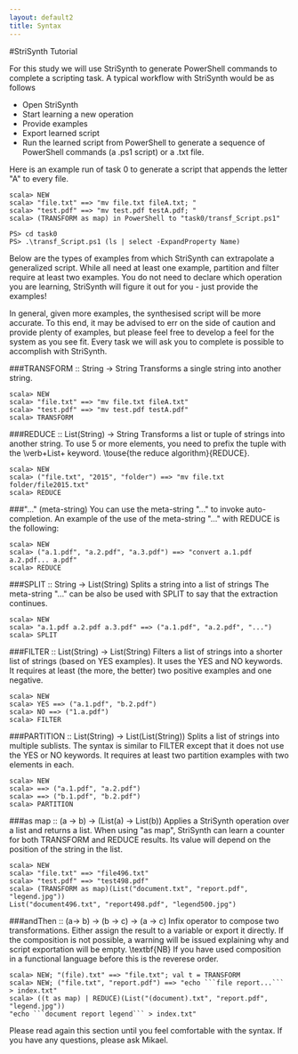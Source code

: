 ```yaml
---
layout: default2
title: Syntax
---
```


#StriSynth Tutorial

For this study we will use StriSynth to generate PowerShell commands to complete a scripting task.
A typical workflow with StriSynth would be as follows

- Open StriSynth 
- Start learning a new operation 
- Provide examples 
- Export learned script
- Run the learned script from PowerShell to generate a sequence of PowerShell commands (a .ps1 script) or a .txt file.


Here is an example run of task 0 to generate a script that appends the letter "A" to every file.

```
scala> NEW 
scala> "file.txt" ==> "mv file.txt fileA.txt; "
scala> "test.pdf" ==> "mv test.pdf testA.pdf; "
scala> (TRANSFORM as map) in PowerShell to "task0/transf_Script.ps1"

PS> cd task0
PS> .\transf_Script.ps1 (ls | select -ExpandProperty Name)
```

Below are the types of examples from which StriSynth can extrapolate a generalized script. 
While all need at least one example, partition and filter require at least two examples.
You do not need to declare which operation you are learning, StriSynth will figure it out for you - just provide the examples!

In general, given more examples, the synthesised script will be more accurate.
To this end, it may be advised to err on the side of caution and provide plenty of examples, but please feel free to develop a feel for the system as you see fit. 
Every task we will ask you to complete is possible to accomplish with StriSynth. 

###TRANSFORM :: String -> String
Transforms a single string into another string.

```
scala> NEW 
scala> "file.txt" ==> "mv file.txt fileA.txt"
scala> "test.pdf" ==> "mv test.pdf testA.pdf"
scala> TRANSFORM
```

###REDUCE :: List(String) -> String 
Transforms a list or tuple of strings into another string.  To use 5 or more elements, you need to prefix the tuple with the \verb+List+ keyword.  \touse{the reduce algorithm}{REDUCE}.

```
scala> NEW 
scala> ("file.txt", "2015", "folder") ==> "mv file.txt folder/file2015.txt"
scala> REDUCE
```

###"..." (meta-string)
You can use the meta-string "..." to invoke auto-completion. An example of the use of the meta-string "..." with REDUCE is the following:

```
scala> NEW 
scala> ("a.1.pdf", "a.2.pdf", "a.3.pdf") ==> "convert a.1.pdf a.2.pdf... a.pdf"
scala> REDUCE
```

###SPLIT :: String -> List(String)
Splits a string into a list of strings  The meta-string "..." can be also be used with SPLIT to say that the extraction continues. 

```
scala> NEW 
scala> "a.1.pdf a.2.pdf a.3.pdf" ==> ("a.1.pdf", "a.2.pdf", "...")
scala> SPLIT
```

###FILTER :: List(String) -> List(String)
Filters a list of strings into a shorter list of strings (based on YES examples). It uses the YES and NO keywords. It requires at least (the more, the better) two positive examples and one negative.

```
scala> NEW 
scala> YES ==> ("a.1.pdf", "b.2.pdf")
scala> NO ==> ("1.a.pdf")
scala> FILTER
```

###PARTITION :: List(String) -> List(List(String))
Splits a list of strings into multiple sublists. The syntax is similar to FILTER except that it does not use the YES or NO keywords. It requires at least two partition examples with two elements in each.

```
scala> NEW 
scala> ==> ("a.1.pdf", "a.2.pdf")
scala> ==> ("b.1.pdf", "b.2.pdf")
scala> PARTITION
```

###as map :: (a -> b) -> (List(a) -> List(b))
Applies a StriSynth operation over a list and returns a list. When using "as map", StriSynth can learn a counter for both TRANSFORM and REDUCE results. Its value will depend on the position of the string in the list.

```
scala> NEW 
scala> "file.txt" ==> "file496.txt"
scala> "test.pdf" ==> "test498.pdf"
scala> (TRANSFORM as map)(List("document.txt", "report.pdf", "legend.jpg"))
List("document496.txt", "report498.pdf", "legend500.jpg")
```

###andThen :: (a-> b) -> (b -> c) -> (a -> c)
Infix operator to compose two transformations. Either assign the result to a variable or export it directly. If the composition is not possible, a warning will be issued explaining why and script exportation will be empty. \textbf{NB} If you have used composition in a functional language before this is the reverese order. 

```
scala> NEW; "(file).txt" ==> "file.txt"; val t = TRANSFORM
scala> NEW; ("file.txt", "report.pdf") ==> "echo ```file report...``` > index.txt"
scala> ((t as map) | REDUCE)(List("(document).txt", "report.pdf", "legend.jpg"))
"echo ```document report legend``` > index.txt"
```

 Please read again this section until you feel comfortable with the syntax. If you have any questions, please ask Mikael.
